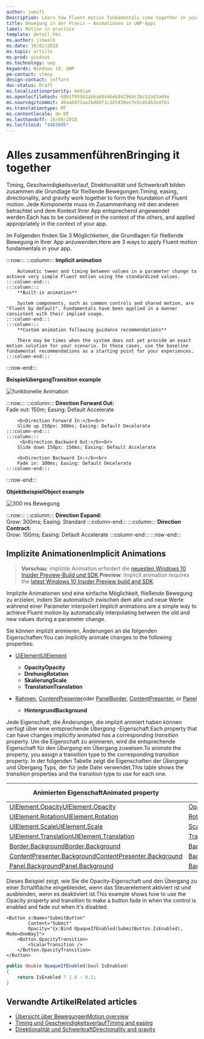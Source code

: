 ```yaml
---
author: jwmsft
Description: Learn how Fluent motion fundamentals come together in your app.
title: Bewegung in der Praxis – Animationen in UWP-Apps
label: Motion in practice
template: detail.hbs
ms.author: jimwalk
ms.date: 10/02/2018
ms.topic: article
ms.prod: windows
ms.technology: uwp
keywords: Windows 10, UWP
pm-contact: stmoy
design-contact: jeffarn
doc-status: Draft
ms.localizationpriority: medium
ms.openlocfilehash: 6001f955b3ab6a60446eb84296dc3bc52ad3a99e
ms.sourcegitcommit: 49aab071aa2bd88f1c165438ee7e5c854b3e4f61
ms.translationtype: MT
ms.contentlocale: de-DE
ms.lasthandoff: 10/09/2018
ms.locfileid: "4463995"
---
```

# <a name="bringing-it-together"></a><span data-ttu-id="4b36c-103">Alles zusammenführen</span><span class="sxs-lookup"><span data-stu-id="4b36c-103">Bringing it together</span></span>

<span data-ttu-id="4b36c-104">Timing, Geschwindigkeitsverlauf, Direktionalität und Schwerkraft bilden zusammen die Grundlage für fließende Bewegungen.</span><span class="sxs-lookup"><span data-stu-id="4b36c-104">Timing, easing, directionality, and gravity work together to form the foundation of Fluent motion.</span></span> <span data-ttu-id="4b36c-105">Jede Komponente muss im Zusammenhang mit den anderen betrachtet und dem Kontext Ihrer App entsprechend angewendet werden.</span><span class="sxs-lookup"><span data-stu-id="4b36c-105">Each has to be considered in the context of the others, and applied appropriately in the context of your app.</span></span>

<span data-ttu-id="4b36c-106">Im Folgenden finden Sie 3 Möglichkeiten, die Grundlagen für fließende Bewegung in Ihrer App anzuwenden.</span><span class="sxs-lookup"><span data-stu-id="4b36c-106">Here are 3 ways to apply Fluent motion fundamentals in your app.</span></span>

:::row:::
    :::column:::
        **Implicit animation**

        Automatic tween and timing between values in a parameter change to achieve very simple Fluent motion using the standardized values.
    :::column-end:::
    :::column:::
        **Built-in animation**

        System components, such as common controls and shared motion, are "Fluent by default". Fundamentals have been applied in a manner consistent with their implied usage.
    :::column-end:::
    :::column:::
        **Custom animation following guidance recommendations**

        There may be times when the system does not yet provide an exact motion solution for your scenario. In those cases, use the baseline fundamental recommendations as a starting point for your experiences.
    :::column-end:::
:::row-end:::

**<span data-ttu-id="4b36c-107">Beispielübergang</span><span class="sxs-lookup"><span data-stu-id="4b36c-107">Transition example</span></span>**

![funktionelle Animation](images/pageRefresh.gif)

:::row:::
    :::column:::
        <b>Direction Forward Out:</b><br>
        Fade out: 150m; Easing: Default Accelerate

        <b>Direction Forward In:</b><br>
        Slide up 150px: 300ms; Easing: Default Decelerate
    :::column-end:::
    :::column:::
         <b>Direction Backward Out:</b><br>
        Slide down 150px: 150ms; Easing: Default Accelerate

        <b>Direction Backward In:</b><br>
        Fade in: 300ms; Easing: Default Decelerate
    :::column-end:::
:::row-end:::

**<span data-ttu-id="4b36c-109">Objektbeispiel</span><span class="sxs-lookup"><span data-stu-id="4b36c-109">Object example</span></span>**

 ![300 ms Bewegung](images/control.gif)

:::row:::
    :::column:::
        <b>Direction Expand:</b><br>
        Grow: 300ms; Easing: Standard
    :::column-end:::
    :::column:::
        <b>Direction Contract:</b><br>
        Grow: 150ms; Easing: Default Accelerate
    :::column-end:::
:::row-end:::

## <a name="implicit-animations"></a><span data-ttu-id="4b36c-111">Implizite Animationen</span><span class="sxs-lookup"><span data-stu-id="4b36c-111">Implicit Animations</span></span>

> <span data-ttu-id="4b36c-112">**Vorschau**: implizite Animation erfordert die [neuesten Windows 10 Insider Preview-Build und SDK](https://insider.windows.com/for-developers/).</span><span class="sxs-lookup"><span data-stu-id="4b36c-112">**Preview**: Implicit animation requires the [latest Windows 10 Insider Preview build and SDK](https://insider.windows.com/for-developers/).</span></span>

<span data-ttu-id="4b36c-113">Implizite Animationen sind eine einfache Möglichkeit, fließende Bewegung zu erzielen, indem Sie automatisch zwischen dem alte und neue Werte während einer Parameter interpoliert.</span><span class="sxs-lookup"><span data-stu-id="4b36c-113">Implicit animations are a simple way to achieve Fluent motion by automatically interpolating between the old and new values during a parameter change.</span></span>

<span data-ttu-id="4b36c-114">Sie können implizit animieren, Änderungen an die folgenden Eigenschaften:</span><span class="sxs-lookup"><span data-stu-id="4b36c-114">You can implicitly animate changes to the following properties:</span></span>

- [<span data-ttu-id="4b36c-115">UIElement</span><span class="sxs-lookup"><span data-stu-id="4b36c-115">UIElement</span></span>](/uwp/api/windows.ui.xaml.uielement)
  - **<span data-ttu-id="4b36c-116">Opacity</span><span class="sxs-lookup"><span data-stu-id="4b36c-116">Opacity</span></span>**
  - **<span data-ttu-id="4b36c-117">Drehung</span><span class="sxs-lookup"><span data-stu-id="4b36c-117">Rotation</span></span>**
  - **<span data-ttu-id="4b36c-118">Skalierung</span><span class="sxs-lookup"><span data-stu-id="4b36c-118">Scale</span></span>**
  - **<span data-ttu-id="4b36c-119">Translation</span><span class="sxs-lookup"><span data-stu-id="4b36c-119">Translation</span></span>**

- <span data-ttu-id="4b36c-120">[Rahmen](/uwp/api/windows.ui.xaml.controls.border), [ContentPresenter](/uwp/api/windows.ui.xaml.controls.contentpresenter)oder [Panel](/uwp/api/windows.ui.xaml.controls.panel)</span><span class="sxs-lookup"><span data-stu-id="4b36c-120">[Border](/uwp/api/windows.ui.xaml.controls.border), [ContentPresenter](/uwp/api/windows.ui.xaml.controls.contentpresenter), or [Panel](/uwp/api/windows.ui.xaml.controls.panel)</span></span>
  - **<span data-ttu-id="4b36c-121">Hintergrund</span><span class="sxs-lookup"><span data-stu-id="4b36c-121">Background</span></span>**

<span data-ttu-id="4b36c-122">Jede Eigenschaft, die Änderungen, die implizit animiert haben können verfügt über eine entsprechende _Übergang_ -Eigenschaft.</span><span class="sxs-lookup"><span data-stu-id="4b36c-122">Each property that can have changes implicitly animated has a corresponding _transition_ property.</span></span> <span data-ttu-id="4b36c-123">Um die Eigenschaft zu animieren, wird die entsprechende Eigenschaft für den _Übergang_ ein Übergang zuweisen.</span><span class="sxs-lookup"><span data-stu-id="4b36c-123">To animate the property, you assign a transition type to the corresponding _transition_ property.</span></span> <span data-ttu-id="4b36c-124">In der folgenden Tabelle zeigt die Eigenschaften der _Übergang_ und Übergang Typs, der für jede Datei verwendet.</span><span class="sxs-lookup"><span data-stu-id="4b36c-124">This table shows the _transition_ properties and the transition type to use for each one.</span></span>

| <span data-ttu-id="4b36c-125">Animierten Eigenschaft</span><span class="sxs-lookup"><span data-stu-id="4b36c-125">Animated property</span></span> | <span data-ttu-id="4b36c-126">Übergang-Eigenschaft</span><span class="sxs-lookup"><span data-stu-id="4b36c-126">Transition property</span></span> | <span data-ttu-id="4b36c-127">Implizite Übergangstyp</span><span class="sxs-lookup"><span data-stu-id="4b36c-127">Implicit transition type</span></span> |
| -- | -- | -- |
| [<span data-ttu-id="4b36c-128">UIElement.Opacity</span><span class="sxs-lookup"><span data-stu-id="4b36c-128">UIElement.Opacity</span></span>](/uwp/api/windows.ui.xaml.uielement.opacity) | [<span data-ttu-id="4b36c-129">OpacityTransition</span><span class="sxs-lookup"><span data-stu-id="4b36c-129">OpacityTransition</span></span>](/uwp/api/windows.ui.xaml.uielement.opacitytransition) | [<span data-ttu-id="4b36c-130">ScalarTransition</span><span class="sxs-lookup"><span data-stu-id="4b36c-130">ScalarTransition</span></span>](/uwp/api/windows.ui.xaml.scalartransition) |
| [<span data-ttu-id="4b36c-131">UIElement.Rotation</span><span class="sxs-lookup"><span data-stu-id="4b36c-131">UIElement.Rotation</span></span>](/uwp/api/windows.ui.xaml.uielement.rotation) | [<span data-ttu-id="4b36c-132">RotationTransition</span><span class="sxs-lookup"><span data-stu-id="4b36c-132">RotationTransition</span></span>](/uwp/api/windows.ui.xaml.uielement.rotationtransition) | [<span data-ttu-id="4b36c-133">ScalarTransition</span><span class="sxs-lookup"><span data-stu-id="4b36c-133">ScalarTransition</span></span>](/uwp/api/windows.ui.xaml.scalartransition) |
| [<span data-ttu-id="4b36c-134">UIElement.Scale</span><span class="sxs-lookup"><span data-stu-id="4b36c-134">UIElement.Scale</span></span>](/uwp/api/windows.ui.xaml.uielement.scale) | [<span data-ttu-id="4b36c-135">ScaleTransition</span><span class="sxs-lookup"><span data-stu-id="4b36c-135">ScaleTransition</span></span>](/uwp/api/windows.ui.xaml.uielement.scaletransition) | [<span data-ttu-id="4b36c-136">Vector3Transition</span><span class="sxs-lookup"><span data-stu-id="4b36c-136">Vector3Transition</span></span>](/uwp/api/windows.ui.xaml.uielement.vector3transition) |
| [<span data-ttu-id="4b36c-137">UIElement.Translation</span><span class="sxs-lookup"><span data-stu-id="4b36c-137">UIElement.Translation</span></span>](/uwp/api/windows.ui.xaml.uielement.scale) | [<span data-ttu-id="4b36c-138">TranslationTransition</span><span class="sxs-lookup"><span data-stu-id="4b36c-138">TranslationTransition</span></span>](/uwp/api/windows.ui.xaml.uielement.translationtransition) | [<span data-ttu-id="4b36c-139">Vector3Transition</span><span class="sxs-lookup"><span data-stu-id="4b36c-139">Vector3Transition</span></span>](/uwp/api/windows.ui.xaml.uielement.vector3transition) |
| [<span data-ttu-id="4b36c-140">Border.Background</span><span class="sxs-lookup"><span data-stu-id="4b36c-140">Border.Background</span></span>](/uwp/api/windows.ui.xaml.controls.border.background) | [<span data-ttu-id="4b36c-141">BackgroundTransition</span><span class="sxs-lookup"><span data-stu-id="4b36c-141">BackgroundTransition</span></span>](/uwp/api/windows.ui.xaml.controls.border.backgroundtransition) | [<span data-ttu-id="4b36c-142">BrushTransition</span><span class="sxs-lookup"><span data-stu-id="4b36c-142">BrushTransition</span></span>](//uwp/api/windows.ui.xaml.uielement.brushtransition) |
| [<span data-ttu-id="4b36c-143">ContentPresenter.Background</span><span class="sxs-lookup"><span data-stu-id="4b36c-143">ContentPresenter.Background</span></span>](/uwp/api/windows.ui.xaml.controls.contentpresenter.background) | [<span data-ttu-id="4b36c-144">BackgroundTransition</span><span class="sxs-lookup"><span data-stu-id="4b36c-144">BackgroundTransition</span></span>](/uwp/api/windows.ui.xaml.controls.contentpresenter.backgroundtransition) | [<span data-ttu-id="4b36c-145">BrushTransition</span><span class="sxs-lookup"><span data-stu-id="4b36c-145">BrushTransition</span></span>](//uwp/api/windows.ui.xaml.uielement.brushtransition) |
| [<span data-ttu-id="4b36c-146">Panel.Background</span><span class="sxs-lookup"><span data-stu-id="4b36c-146">Panel.Background</span></span>](/uwp/api/windows.ui.xaml.controls.panel.background) | [<span data-ttu-id="4b36c-147">BackgroundTransition</span><span class="sxs-lookup"><span data-stu-id="4b36c-147">BackgroundTransition</span></span>](/uwp/api/windows.ui.xaml.controls.panel.backgroundtransition)  | [<span data-ttu-id="4b36c-148">BrushTransition</span><span class="sxs-lookup"><span data-stu-id="4b36c-148">BrushTransition</span></span>](//uwp/api/windows.ui.xaml.uielement.brushtransition) |

<span data-ttu-id="4b36c-149">Dieses Beispiel zeigt, wie Sie die Opacity-Eigenschaft und den Übergang zu einer Schaltfläche eingeblendet, wenn das Steuerelement aktiviert ist und ausblenden, wenn es deaktiviert ist.</span><span class="sxs-lookup"><span data-stu-id="4b36c-149">This example shows how to use the Opacity property and transition to make a button fade in when the control is enabled and fade out when it's disabled.</span></span>

```xaml
<Button x:Name="SubmitButton"
        Content="Submit"
        Opacity="{x:Bind OpaqueIfEnabled(SubmitButton.IsEnabled), Mode=OneWay}">
    <Button.OpacityTransition>
        <ScalarTransition />
    </Button.OpacityTransition>
</Button>
```

```csharp
public double OpaqueIfEnabled(bool IsEnabled)
{
    return IsEnabled ? 1.0 : 0.2;
}
```

## <a name="related-articles"></a><span data-ttu-id="4b36c-150">Verwandte Artikel</span><span class="sxs-lookup"><span data-stu-id="4b36c-150">Related articles</span></span>

- [<span data-ttu-id="4b36c-151">Übersicht über Bewegungen</span><span class="sxs-lookup"><span data-stu-id="4b36c-151">Motion overview</span></span>](index.md)
- [<span data-ttu-id="4b36c-152">Timing und Geschwindigkeitsverlauf</span><span class="sxs-lookup"><span data-stu-id="4b36c-152">Timing and easing</span></span>](timing-and-easing.md)
- [<span data-ttu-id="4b36c-153">Direktionalität und Schwerkraft</span><span class="sxs-lookup"><span data-stu-id="4b36c-153">Directionality and gravity</span></span>](directionality-and-gravity.md)